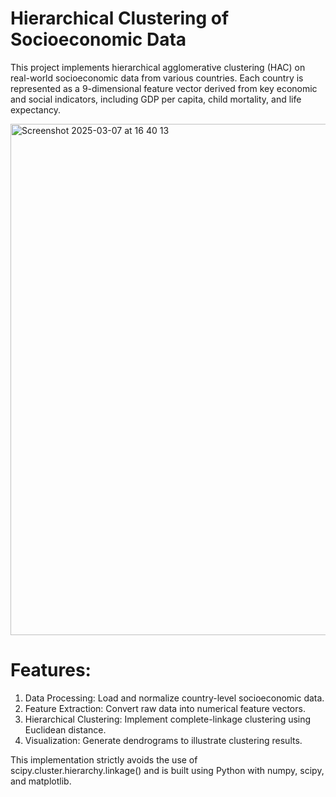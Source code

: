 # Hierarchical Clustering of Socioeconomic Data
This project implements hierarchical agglomerative clustering (HAC) on real-world socioeconomic data from various countries. Each country is represented as a 9-dimensional feature vector derived from key economic and social indicators, including GDP per capita, child mortality, and life expectancy.

<img width="818" alt="Screenshot 2025-03-07 at 16 40 13" src="https://github.com/user-attachments/assets/b27a4e73-4b83-44c9-adfc-cebfbac81994" />

# Features:
1. Data Processing: Load and normalize country-level socioeconomic data.
2. Feature Extraction: Convert raw data into numerical feature vectors.
3. Hierarchical Clustering: Implement complete-linkage clustering using Euclidean distance.
4. Visualization: Generate dendrograms to illustrate clustering results.
   
This implementation strictly avoids the use of scipy.cluster.hierarchy.linkage() and is built using Python with numpy, scipy, and matplotlib.
